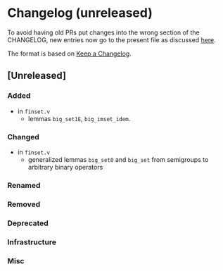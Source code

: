 # Changelog (unreleased)

To avoid having old PRs put changes into the wrong section of the CHANGELOG,
new entries now go to the present file as discussed
[here](https://github.com/math-comp/math-comp/wiki/Agenda-of-the-April-23rd-2019-meeting-9h30-to-12h30#avoiding-issues-with-changelog).

The format is based on [Keep a Changelog](https://keepachangelog.com/en/1.0.0/).

## [Unreleased]

### Added

- in `finset.v`
  + lemmas `big_set1E`, `big_imset_idem`.

### Changed

- in `finset.v`
  + generalized lemmas `big_set0` and `big_set` from semigroups
    to arbitrary binary operators

### Renamed

### Removed

### Deprecated

### Infrastructure

### Misc

